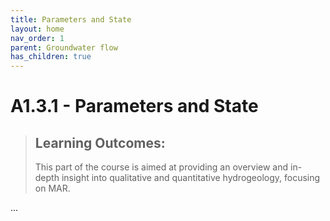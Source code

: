 ```yaml
---
title: Parameters and State
layout: home
nav_order: 1
parent: Groundwater flow
has_children: true
---
```


<script
  src="https://cdn.mathjax.org/mathjax/latest/MathJax.js?config=TeX-AMS-MML_HTMLorMML"
  type="text/javascript">
</script>

# A1.3.1 - Parameters and State


> ## Learning Outcomes:
>
> This part of the course is aimed at providing an overview and in-depth insight into qualitative and quantitative hydrogeology, focusing on MAR.



...
